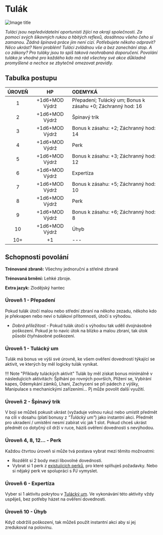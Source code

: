 # Tulák

![Image title](/assets/classes/rogue.webp)

*Tuláci jsou nepředvídatelní oportunisti žijící na okraji společnosti. Za pomocí svých šikovných rukou a hbitých reflexů, dosáhnou všeho čeho si zamanou. Žádná špinavá práce jim není cizí. Potřebujete někoho odpravit? Něco ukrást? Není problém! Tuláci zvládnou vše a bez zanechání stop. A co zákony? Pro tuláky jsou to spíš taková neohrabaná doporučení. Povolání tuláka je vhodné pro každého kdo má rád všechny své akce důkladně promyšlené a nechce se zbytečně omezovat pravidly.*

## Tabulka postupu

| ÚROVEŇ |       HP       | ODEMYKÁ                                                     |
| :----: | :------------: | :---------------------------------------------------------- |
|   1    | +1d6+MOD Výdrž | Přepadení; Tulácký um; Bonus k zásahu +0; Záchranný hod: 16 |
|   2    | +1d6+MOD Výdrž | Špinavý trik                                                |
|   3    | +1d6+MOD Výdrž | Bonus k zásahu: +2; Záchranný hod: 14                       |
|   4    | +1d6+MOD Výdrž | Perk                                                        |
|   5    | +1d6+MOD Výdrž | Bonus k zásahu: +3; Záchranný hod: 12                       |
|   6    | +1d6+MOD Výdrž | Expertíza                                                   |
|   7    | +1d6+MOD Výdrž | Bonus k zásahu: +5; Záchranný hod: 10                       |
|   8    | +1d6+MOD Výdrž | Perk                                                        |
|   9    | +1d6+MOD Výdrž | Bonus k zásahu: +6; Záchranný hod: 8                        |
|   10   | +1d6+MOD Výdrž | Úhyb                                                        |
|  10+   |       +1       | ---                                                         |

## Schopnosti povolání

**Trénované zbraně:** Všechny jednoruční a střelné zbraně 

**Trénovaná brnění:** Lehké zbroje. 

**Extra jazyk:** Zlodějský hantec

### Úroveň 1 - Přepadení

Pokud tulák útočí malou nebo střední zbraní na někoho zezadu, někoho kdo je překvapen nebo neví o tulákovi přítomnosti, útočí s výhodou.

- *Dobrá příležitost* - Pokud tulák útočí s výhodou tak udělí dvojnásobné poškození. Pokud je to navíc útok na blízko a malou zbraní, tak útok působí čtyřnásobné poškození. 

### Úroveň 1 - Tulácký um

Tulák má bonus ve výši své úrovně, ke všem ověření dovedností týkající se aktivit, ve kterých by měl logicky tulák vynikat.

!!! Note "Příklady tuláckých aktivit"
    Tulák by měl získat bonus minimálně v následujících aktivitách: Šplhání po rovných površích, Plížení se, Vybírání kapes, Odemykání zámků, Lhaní, Zachycení se při pádech z výšky, Manipulace s mechanickými zařízeními... Pj může povolit další využití.

### Úroveň 2 - Špinavý trik

V boji se můžeš pokusit ukrást (vyžaduje volnou ruku) nebo umístit předmět na cíli v dosahu (platí bonusy z *"Tulácký um"*) jako instantní akci. Předmět pro ukradení / umístění nesmí zabírat víc jak 1 slot. Pokud chceš ukrást předmět co dotyčný cíl drží v ruce, házíš ověření dovednosti s nevýhodou.

### Úroveň 4, 8, 12... - Perk

Každou čtvrtou úroveň si může tvá postava vybrat mezi těmito možnostmi:

- Rozdělit si 2 body mezi libovolné dovednosti.
- Vybrat si 1 perk z [existujících perků](/Aldir%20%28Zasazení%29/perks/#perky), pro které splňuješ požadavky. Nebo si nějaký perk ve spolupráci s PJ vymyslet.

### Úroveň 6 - Expertíza

Vyber si 1 aktivitu pokrytou v [Tulácký um](/Aldir%20%28Zasazení%29/Povolání/Tulák/#uroven-1-tulacky-um). Ve vykonávání této aktivity vždy uspěješ, bez potřeby házet na ověření dovednosti.

### Úroveň 10 - Úhyb

Když obdržíš poškození, tak můžeš použít instantní akci aby si jej zredukoval na polovinu.
